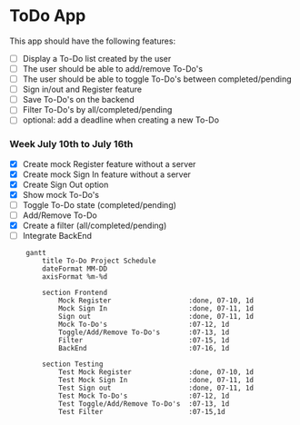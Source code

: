 # ToDo App

This app should have the following features:

- [ ] Display a To-Do list created by the user
- [ ] The user should be able to add/remove To-Do's
- [ ] The user should be able to toggle To-Do's between completed/pending
- [ ] Sign in/out and Register feature
- [ ] Save To-Do's on the backend
- [ ] Filter To-Do's by all/completed/pending
- [ ] optional: add a deadline when creating a new To-Do 

### Week July 10th to July 16th
- [X] Create mock Register feature without a server
- [x] Create mock Sign In feature without a server
- [x] Create Sign Out option
- [x] Show mock To-Do's
- [ ] Toggle To-Do state (completed/pending)
- [ ] Add/Remove To-Do
- [x] Create a filter (all/completed/pending)
- [ ] Integrate BackEnd

```mermaid
    gantt 
        title To-Do Project Schedule
        dateFormat MM-DD
        axisFormat %m-%d
        
        section Frontend
            Mock Register                   :done, 07-10, 1d
            Mock Sign In                    :done, 07-11, 1d
            Sign out                        :done, 07-11, 1d
            Mock To-Do's                    :07-12, 1d
            Toggle/Add/Remove To-Do's       :07-13, 1d
            Filter                          :07-15, 1d
            BackEnd                         :07-16, 1d

        section Testing
            Test Mock Register              :done, 07-10, 1d
            Test Mock Sign In               :done, 07-11, 1d
            Test Sign out                   :done, 07-11, 1d
            Test Mock To-Do's               :07-12, 1d
            Test Toggle/Add/Remove To-Do's  :07-13, 1d
            Test Filter                     :07-15,1d
```
